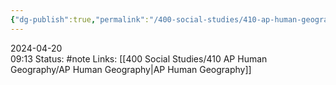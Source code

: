 ```yaml
---
{"dg-publish":true,"permalink":"/400-social-studies/410-ap-human-geography/aphg-super-saturday/","updated":"2024-04-20T09:57:11.551-05:00"}
---
```


2024-04-20  
09:13
Status: #note
Links: [[400 Social Studies/410 AP Human Geography/AP Human Geography\|AP Human Geography]]





